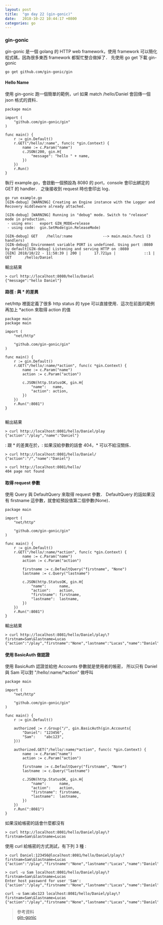 ```yaml
---
layout: post
title:  "go day 22 (gin-gonic)"
date:   2018-10-22 10:44:17 +0800
categories: go
---
```


### gin-gonic

gin-gonic 是一個 golang 的 HTTP web framework，使用 framework 可以簡化程式碼，因為很多東西 framework 都幫忙整合做掉了．
先使用 go get 下載 gin-gonic

```
go get github.com/gin-gonic/gin
```

#### Hello Name

使用 gin-gonic 跑一個簡單的範例，url 如果 match /hello/Daniel 會回傳一個 json 格式的資料．  

```
package main

import (
	"github.com/gin-gonic/gin"
)

func main() {
	r := gin.Default()
	r.GET("/hello/:name", func(c *gin.Context) {
		name := c.Param("name")
		c.JSON(200, gin.H{
			"message": "hello " + name,
		})
	})
	r.Run()
}

```
執行 example.go，會啟動一個預設為 8080 的 port，console 會印出綁定的 GET 的 handler．
之後接收到 request 時也會印出 log．    

```
go run example.go
[GIN-debug] [WARNING] Creating an Engine instance with the Logger and Recovery middleware already attached.

[GIN-debug] [WARNING] Running in "debug" mode. Switch to "release" mode in production.
 - using env:   export GIN_MODE=release
 - using code:  gin.SetMode(gin.ReleaseMode)

[GIN-debug] GET    /hello/:name              --> main.main.func1 (3 handlers)
[GIN-debug] Environment variable PORT is undefined. Using port :8080 by default[GIN-debug] Listening and serving HTTP on :8080
[GIN] 2018/10/22 - 11:58:39 | 200 |      17.721µs |             ::1 | GET      /hello/Daniel

```

輸出結果  

```
> curl http://localhost:8080/hello/Daniel
{"message":"hello Daniel"}
```

#### 路徑 : 與 * 的差異

net/http 裡面定義了很多 http status 的 type 可以直接使用．這次在前面的範例再加上 *action 來取得 action 的值    

```
package main
package main

import (
	"net/http"

	"github.com/gin-gonic/gin"
)

func main() {
	r := gin.Default()
	r.GET("/hello/:name/*action", func(c *gin.Context) {
		name := c.Param("name")
		action := c.Param("action")

		c.JSON(http.StatusOK, gin.H{
			"name":   name,
			"action": action,
		})
	})
	r.Run(":8081")
}


```

輸出結果  

```
> curl http://localhost:8081/hello/Daniel/play
{"action":"/play","name":"Daniel"}
```

: 跟 * 的差異在於，: 如果沒給參數的話會 404，* 可以不給沒關係．  

```
> curl http://localhost:8081/hello/Daniel/
{"action":"/","name":"Daniel"}

> curl http://localhost:8081/hello/
404 page not found
```

#### 取得 request 參數

使用 Query 與 DefaultQuery 來取得 request 參數．
DefaultQuery 的話如果沒有 firstname 這參數，就會給預設值第二個參數(None)．


```
package main

import (
	"net/http"

	"github.com/gin-gonic/gin"
)

func main() {
	r := gin.Default()
	r.GET("/hello/:name/*action", func(c *gin.Context) {
		name := c.Param("name")
		action := c.Param("action")

		firstname := c.DefaultQuery("firstname", "None")
		lastname := c.Query("lastname")

		c.JSON(http.StatusOK, gin.H{
			"name":      name,
			"action":    action,
			"firstname": firstname,
			"lastname":  lastname,
		})
	})
	r.Run(":8081")
}

```

輸出結果  

```
> curl http://localhost:8081/hello/Daniel/play\?firstnam=Sam\&lastname=Lucas
{"action":"/play","firstname":"None","lastname":"Lucas","name":"Daniel"}
```

#### 使用 BasicAuth 做認證

使用 BasicAuth 認證並給他 Accounts 參數就是使用者的帳密，
所以只有 Daniel 與 Sam 可以對 "/hello/:name/*action" 做呼叫  

```
package main

import (
	"net/http"

	"github.com/gin-gonic/gin"
)

func main() {
	r := gin.Default()

	authorized := r.Group("/", gin.BasicAuth(gin.Accounts{
		"Daniel": "123456",
		"Sam":    "abc123",
	}))

	authorized.GET("/hello/:name/*action", func(c *gin.Context) {
		name := c.Param("name")
		action := c.Param("action")

		firstname := c.DefaultQuery("firstname", "None")
		lastname := c.Query("lastname")

		c.JSON(http.StatusOK, gin.H{
			"name":      name,
			"action":    action,
			"firstname": firstname,
			"lastname":  lastname,
		})
	})
	r.Run(":8081")
}

```


如果沒給帳密的話會什麼都沒有  
```
> curl http://localhost:8081/hello/Daniel/play\?firstnam=Sam\&lastname=Lucas
```

使用 curl 給帳密的方式測試，有下列 3 種 :  

```
> curl Daniel:123456@localhost:8081/hello/Daniel/play\?firstnam=Sam\&lastname=Lucas
{"action":"/play","firstname":"None","lastname":"Lucas","name":"Daniel"}

> curl -u Sam localhost:8081/hello/Daniel/play\?firstnam=Sam\&lastname=Lucas
Enter host password for user 'Sam':
{"action":"/play","firstname":"None","lastname":"Lucas","name":"Daniel"}%

curl -u Sam:abc123 localhost:8081/hello/Daniel/play\?firstnam=Sam\&lastname=Lucas
{"action":"/play","firstname":"None","lastname":"Lucas","name":"Daniel"}

```





> 參考資料  
> [gin-gonic](https://github.com/gin-gonic/)



